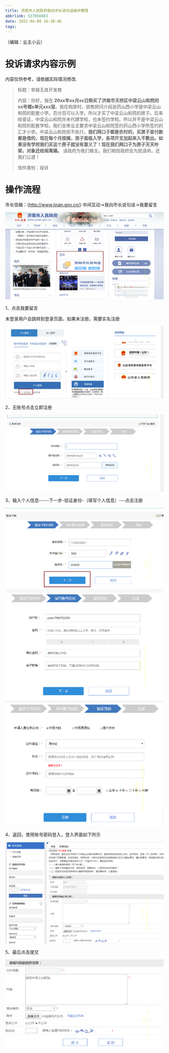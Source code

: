 ```yaml
---
title: 济南市人民政府我向市长说句话操作教程
abbrlink: 537056883
date: 2022-04-08 16:30:46
tags:
---
```


（编辑：业主小云）

# 投诉请求内容示例
内容仅供参考，请依据实际情况修改.

> 标题：举报无良开发商
>
> 内容：你好，我在 **20xx年xx月xx日购买了济南市天桥区中梁云山和院的xx号楼x单元xxx室**。我在购房时，销售顾问介绍说药山西小学是中梁云山和院的配套小学。百分百可以入学。所以才买了中梁云山和院的房子。后来经查证，中梁云山和院并未代建学校，也未签约学校。所以并不是中梁云山和院的配套学校。我们全体业主要求中梁云山和院签约药山西小学所签约的汇才小学。中梁云山和院拒不执行。**我们两口子都是农村的，买房子首付款都是借的，现在每个月按揭，孩子面临入学，各项开支加起来入不敷出。如果没有学校我们买这个房子就没有意义了！现在我们两口子为房子天天吵架，对象还给闹离婚。** 请政府为我们做主。我们相信政府会为民请命。还我们公道！
>
> 信件类别：投诉


# 操作流程

市长信箱：(http://www.jinan.gov.cn/) 中间互动->我向市长说句话->我要留言

![我向济南市长说句话](./济南市人民政府我向市长说句话操作教程/1我向济南市长说句话.png)
 
1、点击我要留言

未登录用户会跳转到登录页面，如果未注册，需要实名注册

![我向济南市长说句话](./济南市人民政府我向市长说句话操作教程/2注册.png)
 
2、无账号点击立即注册

![我向济南市长说句话](./济南市人民政府我向市长说句话操作教程/3账号注册.png)


3、输入个人信息-----下一步-验证身份-（填写个人信息）---点击注册

![我向济南市长说句话](./济南市人民政府我向市长说句话操作教程/4账号注册下一步.png)
![我向济南市长说句话](./济南市人民政府我向市长说句话操作教程/5注册填写账号信息.png)
![我向济南市长说句话](./济南市人民政府我向市长说句话操作教程/6实名注册.png)
 
 

4、返回，使用账号密码登入，登入界面如下所示

![我向济南市长说句话](./济南市人民政府我向市长说句话操作教程/7市长信箱.png)
 
5、最后点击提交

![我向济南市长说句话](./济南市人民政府我向市长说句话操作教程/8填写内容并举报.png)
 


